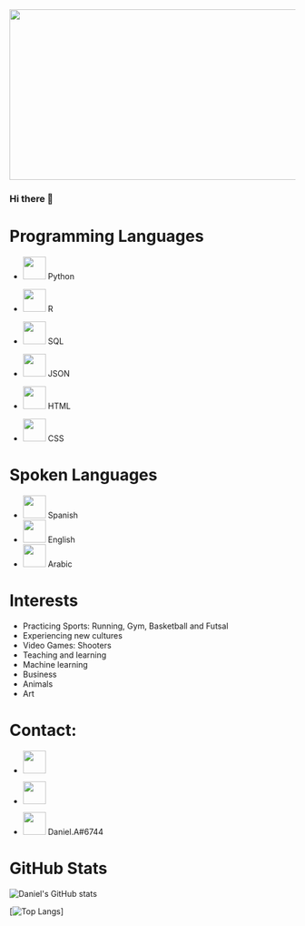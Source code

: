<img src="https://thumbs.dreamstime.com/b/big-data-science-analysis-business-technology-concept-virtual-screen-big-data-science-analysis-business-technology-concept-145015243.jpg" width="1040" height="300">

### Hi there 👋

# Programming Languages



* <img src='https://cdn.iconscout.com/icon/free/png-256/python-3521655-2945099.png' width="40" height='40'> Python
* <img src='https://www.r-project.org/logo/Rlogo.png' width="40" height='40'> R

* <img src='https://e7.pngegg.com/pngimages/756/673/png-clipart-database-management-system-computer-icons-microsoft-sql-server-corresponding-miscellaneous-angle-thumbnail.png' width="40" height='40'> SQL
* <img src='https://nift.dev/images/JSON.svg' width="40" height='40'> JSON
* <img src='https://cdn-icons-png.flaticon.com/512/732/732212.png' width="40" height='40'> HTML
* <img src='https://cdn-icons-png.flaticon.com/512/732/732190.png' width="40" height='40'> CSS

# Spoken Languages

* <img src='https://cdn.britannica.com/04/4904-004-EBEFDE35/Flag-Venezuela.jpg' width="40" height='40'> Spanish
* <img src='https://upload.wikimedia.org/wikipedia/en/thumb/a/a4/Flag_of_the_United_States.svg/1200px-Flag_of_the_United_States.svg.png' width="40" height='40'> English
* <img src='https://upload.wikimedia.org/wikipedia/commons/thumb/0/0d/Flag_of_Saudi_Arabia.svg/1024px-Flag_of_Saudi_Arabia.svg.png' width="40" height='40'> Arabic

# Interests

* Practicing Sports: Running, Gym, Basketball and Futsal
* Experiencing new cultures
* Video Games: Shooters
* Teaching and learning
* Machine learning
* Business
* Animals
* Art

# Contact:

* [<img src='http://fonts.gstatic.com/s/i/productlogos/gmail_round_2020q4/v1/web-96dp/logo_gmail_round_2020q4_color_2x_web_96dp.png' width="40" height='40'>](aldanajorgedaniel@gmail.com)  

* [<img src='https://upload.wikimedia.org/wikipedia/commons/thumb/f/f8/LinkedIn_icon_circle.svg/2048px-LinkedIn_icon_circle.svg.png' width="40" height='40'>](https://www.linkedin.com/in/https://www.linkedin.com/in/jorge-aldana/)  

* [<img src='https://www.svgrepo.com/show/331368/discord-v2.svg' width="40" height='40'>](https://discordapp.com/users/Daniel.A#6744) Daniel.A#6744 


# GitHub Stats

![Daniel's GitHub stats](https://github-readme-stats.vercel.app/api?username=aldanajd&show_icons=true&theme=merko)

[![Top Langs](https://github-readme-stats.vercel.app/api/top-langs/?username=aldanajd&theme=merko)]
